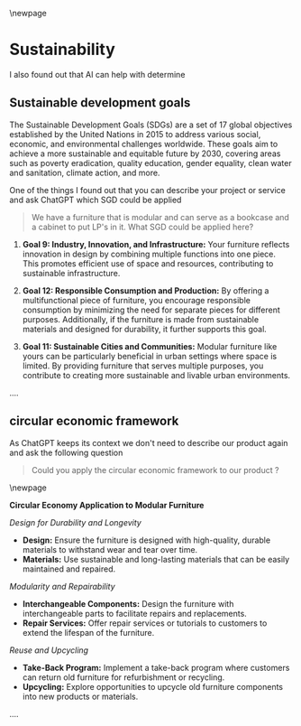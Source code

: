 \newpage

# Sustainability

I also found out that AI can help with determine

## Sustainable development goals

The Sustainable Development Goals (SDGs) are a set of 17 global objectives established by the United Nations in 2015 to address various social, economic, and environmental challenges worldwide. These goals aim to achieve a more sustainable and equitable future by 2030, covering areas such as poverty eradication, quality education, gender equality, clean water and sanitation, climate action, and more.

One of the things I found out that you can describe your project or service and ask ChatGPT which SGD could be applied 

> We have a furniture that is modular and can serve as a bookcase and a cabinet to put LP's in it. What SGD could be applied here?

1. **Goal 9: Industry, Innovation, and Infrastructure:** Your furniture reflects innovation in design by combining multiple functions into one piece. This promotes efficient use of space and resources, contributing to sustainable infrastructure.

2. **Goal 12: Responsible Consumption and Production:** By offering a multifunctional piece of furniture, you encourage responsible consumption by minimizing the need for separate pieces for different purposes. Additionally, if the furniture is made from sustainable materials and designed for durability, it further supports this goal.

3. **Goal 11: Sustainable Cities and Communities:** Modular furniture like yours can be particularly beneficial in urban settings where space is limited. By providing furniture that serves multiple purposes, you contribute to creating more sustainable and livable urban environments.

....

## circular economic framework

As ChatGPT keeps its context we don't need to describe our product again and ask the following question

> Could you apply the circular economic framework to our product ?

\newpage

**Circular Economy Application to Modular Furniture**

*Design for Durability and Longevity*

- **Design:** Ensure the furniture is designed with high-quality, durable materials to withstand wear and tear over time.
- **Materials:** Use sustainable and long-lasting materials that can be easily maintained and repaired.

*Modularity and Repairability*

- **Interchangeable Components:** Design the furniture with interchangeable parts to facilitate repairs and replacements.
- **Repair Services:** Offer repair services or tutorials to customers to extend the lifespan of the furniture.

*Reuse and Upcycling*

- **Take-Back Program:** Implement a take-back program where customers can return old furniture for refurbishment or recycling.
- **Upcycling:** Explore opportunities to upcycle old furniture components into new products or materials.

....